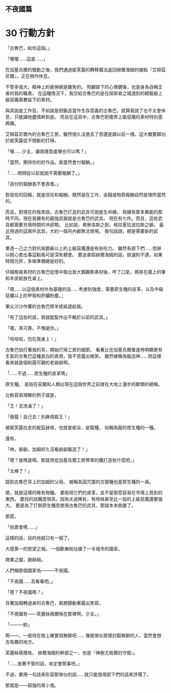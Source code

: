 ## 不夜國篇 
# 30 行動方針

「古魯巴，給你這個。」

「喔喔......這是......」

在加基烏爾的騷動之後，我們通過妮芙露的轉移魔法返回赫爾海姆的據點『艾柳茲尼爾』，正在稍作休息。

不管多強大，精神上的疲勞總是難免的。
照顧部下的心理健康，也是身為自稱王者的我的職責。
在這種情況下，我交給古魯巴的是在探索者之城遇到的總裁級上級惡魔奧賽留下的素材。

與其說是工作狂，不如說是把鍛造當作生存意義的古魯巴，就算我說了也不太會休息，只能讓他盡情幹到底。
而且在這其中，古魯巴對擺弄上級惡魔的素材特別感興趣。

艾柳茲尼爾內的古魯巴工房，雖然很久沒進去了但還是跟以前一樣。這大概要歸功於妮芙露從不間斷的打掃。

「喔......少主，讓我隨意處理也可以嗎？」

「當然，期待你的好作品。我當然會付報酬。」

「......明明從以前就說不需要報酬了。」

「該付的報酬我不會吝嗇。」

對信任的回報，就是信任和報酬。既然是在工作，金錢或物質報酬自然是理所當然的。

而且，對現在的我來說，古魯巴打造的武具可說是生命線。
與擁有眾多異能的那時不同，現在我擁有的最強武器就是古魯巴的武具。
現在有七件。而且，這些武具都需要充填時間的冷卻期。
比如說，弗勞洛斯之劍、格拉夏拉波拉斯之鎖。
最近用過的這兩件武具，大約一個月內都無法使用。
換句話說，總是需要新的武具。

單憑一己之力對抗侯爵級以上的上級惡魔還是有些吃力。
雖然有部下們......但掉以輕心會出事這點我可是深有體會。
要追查假赫爾海姆的話，欲速則不達。如果時間允許，多做準備總是好的。

仔細檢查素材的古魯巴從懷中取出放大鏡觀察素材後，呼了口氣，將掛在牆上的筆和羊皮紙放在桌上。

「嗯......以這個素材作為基礎的話......考慮到強度，需要原生種的皮革，以及中級惡魔以上的甲殼和肝臟粉塵。」

筆尖沙沙作響的古魯巴將羊皮紙遞給我。

「有了這些的話，我就能製作出不輸於以前的武具。」

「喔，真可靠。不愧是你。」

「哈哈哈，包在我身上！」

古魯巴拍打著我的背，開始打掃工房的細節。
看著比在加基烏爾重逢時明顯更有生氣的古魯巴這種直白的表現，我不禁露出微笑。
雖然被稱為鍛造神......但這樣看來就是個和藹可親的老爺爺啊。

「......不過......原生種的皮革嗎」

原生種。
是指在惡魔和人類出現在這個世界之前就在大地上漫步的獸類的總稱。

比較容易理解的例子就是，

「王！去洗澡了！」

「廢龍！自己去！別麻煩屍王！」

被妮芙露拉走的妮茲赫格，也就是妮朵，是龍種。
俗稱為龍的原生種的一種。

還有，

「吶，爺爺。加姆好久沒看爺爺鍛造了！」

「嗯？是嗎是嗎。那就用從加基烏爾工房帶來的鐵打造些什麼吧。」

「太棒了！」

跳到古魯巴背上的加姆的父母。
被稱為詛咒狼的古狼種也是原生種的一員。

嗯，就是這樣的稀有物種。
要取得它們的皮革，並不是那麼容易在市場上買到的東西。
要找的話難度很高，因為太過稀有，有時候甚至比一般的上級惡魔還要強大。
要是為了打倒原生種而使用古魯巴的武具，那就本末倒置了。

那麼，

「拍賣會嗎......」

這樣的話，目的地就只有一個了。

大陸第一的慾望之城。
一個歡樂街佔據了一半城市的國家。

商業之國，謝赫姆。

人們稱那個國家為———不夜國。

「不夜國......去看看吧。」

「嗯？不夜國嗎？」

背著加姆轉過身的古魯巴，肩膀顫動著露出笑容。

「不夜國有——芙蕾絲薇爾格在那裡啊，少主。」

「———欸」

啊——，一直待在樹上確實很無聊吧......
像那傢伙那樣討厭無聊的人，當然會想去有趣的地方。

芙蕾絲薇爾格。
赫爾海姆的幹部之一，也是『神樹尤格爾的守衛』。

「......放著不管的話，肯定會鬧事吧。」

不過，要用一句話來形容那傢伙的話......就只能借用部下們的話來評價了。

那就是——超強的臭小鬼。